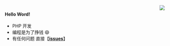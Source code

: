 <img src="https://github-readme-stats.vercel.app/api?username=code-lives&count_private=true&theme=default&show_icon=true&hide=contribs" align='right'>

#### Hello Word! 

-  PHP 开发 
-  编程是为了挣钱 😄
-  有任何问题 直接【<b>[issues](https://github.com/code-lives/code-lives/issues)</b>】
